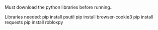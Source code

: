 Must download the python libraries before running..

Libraries needed:
pip install psutil
pip install browser-cookie3
pip install requests
pip install robloxpy
